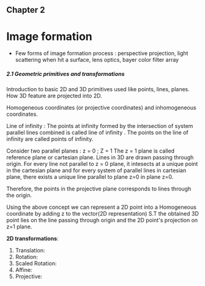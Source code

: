 ## Chapter 2
# Image formation

* Few forms of image formation process : perspective projection, light scattering when hit a surface, lens optics, bayer color filter array

##### 2.1 Geometric primitives and transformations
Introduction to basic 2D and 3D primitives used like points, lines, planes. How 3D feature are projected into 2D.


Homogeneous coordinates (or projective coordinates) and inhomogeneous coordinates.

Line of infinity :  The points at infinity formed by the intersection of system parallel lines combined is called line of infinity .
The points on the line of infinity are called points of infinity.

Consider two parallel planes : z = 0 ; Z = 1
The z = 1 plane is called reference plane or cartesian plane. Lines in 3D are drawn passing through origin.
For every line not parallel to z = 0 plane, it intesects at a unique point in the cartesian plane and for every system of parallel lines in cartesian plane,
there exists a unique line parallel to plane z=0 in plane z=0.

Therefore, the points in the projective plane corresponds to lines through the origin.

Using the above concept we can represent a 2D point into a Homogeneous coordinate by adding z to the vector(2D representation) S.T the obtained 3D point
lies on the line passing through origin and the 2D point's projection on z=1 plane.


**2D transformations**:
1. Translation: 
2. Rotation:
3. Scaled Rotation:
4. Affine:
5. Projective:



